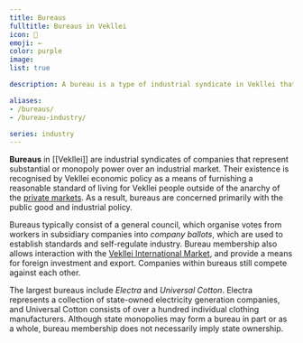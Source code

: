 ```yaml
---
title: Bureaus
fulltitle: Bureaus in Vekllei
icon: 🏢
emoji: ←
color: purple
image:
list: true

description: A bureau is a type of industrial syndicate in Vekllei that represents substantial or monopoly power over an industry. They are usually independent but may comprise government-owned corporations.

aliases:
- /bureaus/
- /bureau-industry/

series: industry
---
```

**Bureaus** in [[Vekllei]] are industrial syndicates of companies that represent substantial or monopoly power over an industrial market. Their existence is recognised by Vekllei economic policy as a means of furnishing a reasonable standard of living for Vekllei people outside of the anarchy of the [private markets](/finance). As a result, bureaus are concerned primarily with the public good and industrial policy.

Bureaus typically consist of a general council, which organise votes from workers in subsidiary companies into *company ballots*, which are used to establish standards and self-regulate industry. Bureau membership also allows interaction with the [Vekllei International Market](/finance), and provide a means for foreign investment and export. Companies within bureaus still compete against each other.

The largest bureaus include *Electra* and *Universal Cotton*. Electra represents a collection of state-owned electricity generation companies, and Universal Cotton consists of over a hundred individual clothing manufacturers. Although state monopolies may form a bureau in part or as a whole, bureau membership does not necessarily imply state ownership.

